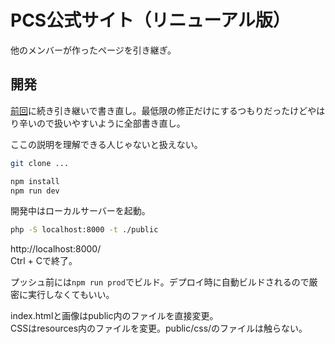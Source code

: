 # PCS公式サイト（リニューアル版）

他のメンバーが作ったページを引き継ぎ。

## 開発
[前回](https://github.com/pop-culture-studio/sds.fukuoka.jp)に続き引き継いで書き直し。最低限の修正だけにするつもりだったけどやはり辛いので扱いやすいように全部書き直し。

ここの説明を理解できる人じゃないと扱えない。

```bash
git clone ...

npm install
npm run dev
```

開発中はローカルサーバーを起動。
```bash
php -S localhost:8000 -t ./public
```
http://localhost:8000/  
Ctrl + Cで終了。

プッシュ前には`npm run prod`でビルド。デプロイ時に自動ビルドされるので厳密に実行しなくてもいい。

index.htmlと画像はpublic内のファイルを直接変更。  
CSSはresources内のファイルを変更。public/css/のファイルは触らない。
